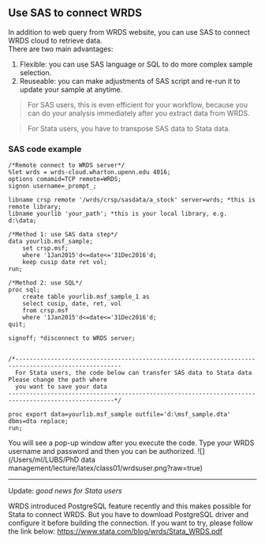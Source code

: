 ## Use SAS to connect WRDS
In addition to web query from WRDS website, you can use SAS to connect WRDS cloud to retrieve data.<br>
There are two main advantages:
1. Flexible: you can use SAS language or SQL to do more complex sample selection.
2. Reuseable: you can make adjustments of SAS script and re-run it to update your sample at anytime. 


>For SAS users, this is even efficient for your workflow, because you can do your analysis immediately after you extract data from WRDS.

>For Stata users, you have to transpose SAS data to 
Stata data.

### SAS code example
```sas
/*Remote connect to WRDS server*/
%let wrds = wrds-cloud.wharton.upenn.edu 4016;
options comamid=TCP remote=WRDS;
signon username=_prompt_;

libname crsp remote '/wrds/crsp/sasdata/a_stock' server=wrds; *this is remote library;
libname yourlib 'your_path'; *this is your local library, e.g. d:\data;

/*Method 1: use SAS data step*/
data yourlib.msf_sample;
    set crsp.msf;
    where '1Jan2015'd<=date<='31Dec2016'd;
    keep cusip date ret vol;
run;

/*Method 2: use SQL*/
proc sql;
    create table yourlib.msf_sample_1 as
    select cusip, date, ret, vol
    from crsp.msf
    where '1Jan2015'd<=date<='31Dec2016'd;
quit;

signoff; *disconnect to WRDS server;


/*----------------------------------------------------------------------------------------------------
  For Stata users, the code below can transfer SAS data to Stata data Please change the path where 
  you want to save your data
----------------------------------------------------------------------------------------------------*/

proc export data=yourlib.msf_sample outfile='d:\msf_sample.dta' dbms=dta replace;
run;
```

You will see a pop-up window after you execute the code. Type your WRDS username and password and then you can be authorized.
![](/Users/ml/LUBS/PhD data management/lecture/latex/class01/wrdsuser.png?raw=true)

---
Update: *good news for Stata users* 

WRDS introduced PostgreSQL feature recently and this makes possible for Stata to connect WRDS. But you have to download PostgreSQL driver and configure it before building the connection.
If you want to try, please follow the link below: 
<span style='color:blue'>https://www.stata.com/blog/wrds/Stata_WRDS.pdf</span>